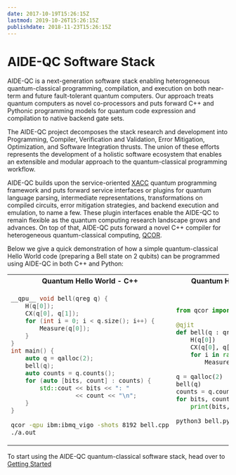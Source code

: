 ```yaml
---
date: 2017-10-19T15:26:15Z
lastmod: 2019-10-26T15:26:15Z
publishdate: 2018-11-23T15:26:15Z
---
```


# AIDE-QC Software Stack
AIDE-QC is a next-generation software stack enabling heterogeneous quantum-classical programming, compilation, and execution on both near-term and future fault-tolerant quantum computers. Our approach treats quantum computers as novel co-processors and puts forward C++ and Pythonic programming models for quantum code expression and compilation to native backend gate sets. 

The AIDE-QC project decomposes the stack research and development into Programming, Compiler, Verification and Validation, Error Mitigation, Optimization, and Software Integration thrusts. The union of these efforts represents the development of a holistic software ecosystem that enables an extensible and modular approach to the quantum-classical programming workflow. 

AIDE-QC builds upon the service-oriented [XACC](background/xacc.md) quantum programming framework and puts forward service interfaces or plugins for quantum language parsing, intermediate representations, transformations on compiled circuits, error mitigation strategies, and backend execution and emulation, to name a few. These plugin interfaces enable the AIDE-QC to remain flexible as the quantum computing research landscape grows and advances. On top of that, AIDE-QC puts forward a novel C++ compiler for heterogeneous quantum-classical computing, [QCOR](background/qcor.md).

Below we give a quick demonstration of how a simple quantum-classical Hello World code (preparing a Bell state on 2 qubits) can be programmed using AIDE-QC in both C++ and Python:
<table>
<tr>
<th>Quantum Hello World - C++</th>
<th>Quantum Hello World - Python</th>
</tr>
<tr>
<td>

```cpp
__qpu__ void bell(qreg q) {
    H(q[0]);
    CX(q[0], q[1]);
    for (int i = 0; i < q.size(); i++) {
        Measure(q[0]);
    }
}
int main() {
    auto q = qalloc(2);
    bell(q);
    auto counts = q.counts();
    for (auto [bits, count] : counts) {
        std::cout << bits << ": " 
                  << count << "\n";
    }
}
```
```sh
qcor -qpu ibm:ibmq_vigo -shots 8192 bell.cpp
./a.out
```
</td>
<td>

```python
from qcor import *

@qjit
def bell(q : qreg):
    H(q[0])
    CX(q[0], q[1])
    for i in range(q.size()):
        Measure(q[i])

q = qalloc(2)
bell(q)
counts = q.counts()
for bits, count : counts.items():
    print(bits, ':', count)


```
```sh
python3 bell.py -qpu tnqvm -shots 1024

``` 
</td>
</tr>
</table>

To start using the AIDE-QC quantum-classical software stack, head over to [Getting Started](getting_started/_index.md)